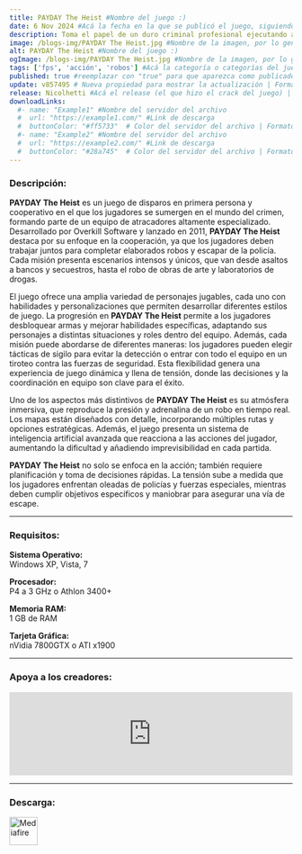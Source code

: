 ```yaml
---
title: PAYDAY The Heist #Nombre del juego :)
date: 6 Nov 2024 #Acá la fecha en la que se publicó el juego, siguiendo este formato: Dia "30", Mes "Oct", Año "2024" = como debe quedar: 30 Oct 2024
description: Toma el papel de un duro criminal profesional ejecutando atracos intensos y dinámicos, persiguiendo constantemente el siguiente “gran golpe”. #Acá una mini descripción del juego
image: /blogs-img/PAYDAY The Heist.jpg #Nombre de la imagen, por lo general es exactamente el mismo nombre que el juego excluyendo lo ":" (Dos puntos)
alt: PAYDAY The Heist #Nombre del juego :)
ogImage: /blogs-img/PAYDAY The Heist.jpg #Nombre de la imagen, por lo general es exactamente el mismo nombre que el juego excluyendo lo ":" (Dos puntos)
tags: ['fps', 'acción', 'robos'] #Acá la categoría o categorías del juego, si es más de una se coloca en este formato: ['categoría1', 'categoría2']
published: true #reemplazar con "true" para que aparezca como publicado
update: v857495 # Nueva propiedad para mostrar la actualización | Formato: v1.0.0
release: Nicolhetti #Acá el release (el que hizo el crack del juego) | Formato: Nicolhetti
downloadLinks:
  #- name: "Example1" #Nombre del servidor del archivo
  #  url: "https://example1.com/" #Link de descarga
  #  buttonColor: "#ff5733"  # Color del servidor del archivo | Formato hexadecimal | MediaFire: #0171F0 | Buzzheavier: #FF6600 |
  #- name: "Example2" #Nombre del servidor del archivo
  #  url: "https://example2.com/" #Link de descarga
  #  buttonColor: "#28a745"  # Color del servidor del archivo | Formato hexadecimal | MediaFire: #0171F0 | Buzzheavier: #FF6600 |
---
```


<!--En VSCode seleccionando una palabra, por ejemplo: "PAYDAY The Heist" y apretando Ctrl+F2 se seleccionan todas las palabras iguales-->

### Descripción:
**PAYDAY The Heist** es un juego de disparos en primera persona y cooperativo en el que los jugadores se sumergen en el mundo del crimen, formando parte de un equipo de atracadores altamente especializado. Desarrollado por Overkill Software y lanzado en 2011, **PAYDAY The Heist** destaca por su enfoque en la cooperación, ya que los jugadores deben trabajar juntos para completar elaborados robos y escapar de la policía. Cada misión presenta escenarios intensos y únicos, que van desde asaltos a bancos y secuestros, hasta el robo de obras de arte y laboratorios de drogas.

El juego ofrece una amplia variedad de personajes jugables, cada uno con habilidades y personalizaciones que permiten desarrollar diferentes estilos de juego. La progresión en **PAYDAY The Heist** permite a los jugadores desbloquear armas y mejorar habilidades específicas, adaptando sus personajes a distintas situaciones y roles dentro del equipo. Además, cada misión puede abordarse de diferentes maneras: los jugadores pueden elegir tácticas de sigilo para evitar la detección o entrar con todo el equipo en un tiroteo contra las fuerzas de seguridad. Esta flexibilidad genera una experiencia de juego dinámica y llena de tensión, donde las decisiones y la coordinación en equipo son clave para el éxito.

Uno de los aspectos más distintivos de **PAYDAY The Heist** es su atmósfera inmersiva, que reproduce la presión y adrenalina de un robo en tiempo real. Los mapas están diseñados con detalle, incorporando múltiples rutas y opciones estratégicas. Además, el juego presenta un sistema de inteligencia artificial avanzada que reacciona a las acciones del jugador, aumentando la dificultad y añadiendo imprevisibilidad en cada partida. 

**PAYDAY The Heist** no solo se enfoca en la acción; también requiere planificación y toma de decisiones rápidas. La tensión sube a medida que los jugadores enfrentan oleadas de policías y fuerzas especiales, mientras deben cumplir objetivos específicos y maniobrar para asegurar una vía de escape.
<!--Prompt para Chat-GPT: Hazme una descripción para el juego "PAYDAY The Heist" y cada que menciones "PAYDAY The Heist" ponlo en negrita -->

---

### Requisitos:
**Sistema Operativo:**  
Windows XP, Vista, 7

**Procesador:**  
P4 a 3 GHz o Athlon 3400+

**Memoria RAM:**  
1 GB de RAM

**Tarjeta Gráfica:**  
nVidia 7800GTX o ATI x1900

<!--Si falta o sobra un requisito se quita o se agrega manteniendo el mismo formato-->

---

### Apoya a los creadores:
<iframe src="https://store.steampowered.com/widget/24240/" frameborder="0" style="background-color: transparent; width: 100% !important; aspect-ratio: 646 / 190;"></iframe>

<!--Reemplazar los numeros (AppID) del juego (en este caso 2668510) por el numero (AppID) correspondiente con el juego a publicar-->
<!--El AppID se encuentra en la URL del Juego en Steam-->

---

### Descarga:

[<img src="https://gist.github.com/cxmeel/0dbc95191f239b631c3874f4ccf114e2/raw/download.svg" alt="Mediafire" height="50" />](https://www.mediafire.com/file/gc0ek3tl6cit1av/PAYDAY_The_Heist_-_By_Nicolhetti_Projects.zip/file)

<!-- # se debe reemplazar por el link de descarga-->

<!--NOMBRE-DEL-SERVICIO se debe reemplazar por el servicio donde está subido el juego-->